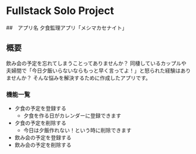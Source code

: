 # Fullstack Solo Project
##　アプリ名
夕食監理アプリ「メシマカセナイト」

## 概要
飲み会の予定を忘れてしまうことってありませんか？
同棲しているカップルや夫婦間で「今日夕飯いらないならもっと早く言ってよ！」と怒られた経験はありませんか？
そんな悩みを解決するために作成したアプリです。

### 機能一覧
- 夕食の予定を登録する
  - 夕食を作る日がカレンダーに登録できます
- 夕食の予定を削除する
  - 今日は夕飯作れない！という時に削除できます
- 飲み会の予定を登録する
- 飲み会の予定を削除する

